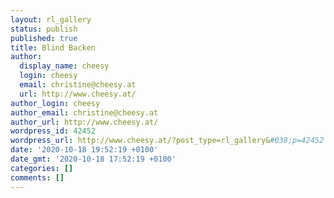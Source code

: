 ```yaml
---
layout: rl_gallery
status: publish
published: true
title: Blind Backen
author:
  display_name: cheesy
  login: cheesy
  email: christine@cheesy.at
  url: http://www.cheesy.at/
author_login: cheesy
author_email: christine@cheesy.at
author_url: http://www.cheesy.at/
wordpress_id: 42452
wordpress_url: http://www.cheesy.at/?post_type=rl_gallery&#038;p=42452
date: '2020-10-18 19:52:19 +0100'
date_gmt: '2020-10-18 17:52:19 +0100'
categories: []
comments: []
---
```

